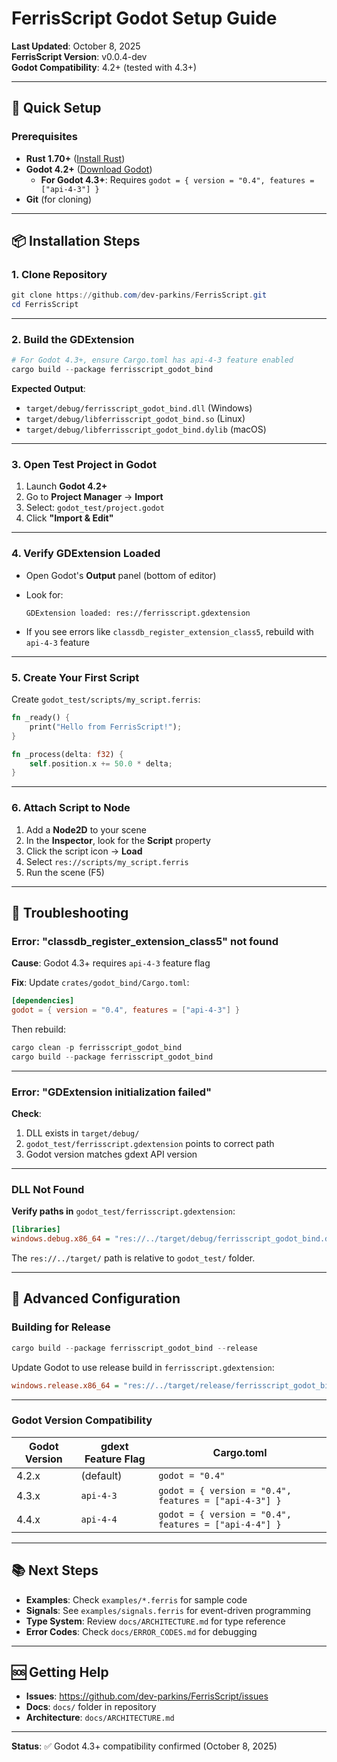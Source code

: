 # FerrisScript Godot Setup Guide

**Last Updated**: October 8, 2025  
**FerrisScript Version**: v0.0.4-dev  
**Godot Compatibility**: 4.2+ (tested with 4.3+)

---

## 🎯 Quick Setup

### Prerequisites

- **Rust 1.70+** ([Install Rust](https://www.rust-lang.org/tools/install))
- **Godot 4.2+** ([Download Godot](https://godotengine.org/download))
  - **For Godot 4.3+**: Requires `godot = { version = "0.4", features = ["api-4-3"] }`
- **Git** (for cloning)

---

## 📦 Installation Steps

### 1. Clone Repository

```powershell
git clone https://github.com/dev-parkins/FerrisScript.git
cd FerrisScript
```

---

### 2. Build the GDExtension

```powershell
# For Godot 4.3+, ensure Cargo.toml has api-4-3 feature enabled
cargo build --package ferrisscript_godot_bind
```

**Expected Output**:

- `target/debug/ferrisscript_godot_bind.dll` (Windows)
- `target/debug/libferrisscript_godot_bind.so` (Linux)
- `target/debug/libferrisscript_godot_bind.dylib` (macOS)

---

### 3. Open Test Project in Godot

1. Launch **Godot 4.2+**
2. Go to **Project Manager** → **Import**
3. Select: `godot_test/project.godot`
4. Click **"Import & Edit"**

---

### 4. Verify GDExtension Loaded

- Open Godot's **Output** panel (bottom of editor)
- Look for:

  ```
  GDExtension loaded: res://ferrisscript.gdextension
  ```

- If you see errors like `classdb_register_extension_class5`, rebuild with `api-4-3` feature

---

### 5. Create Your First Script

Create `godot_test/scripts/my_script.ferris`:

```rust
fn _ready() {
    print("Hello from FerrisScript!");
}

fn _process(delta: f32) {
    self.position.x += 50.0 * delta;
}
```

---

### 6. Attach Script to Node

1. Add a **Node2D** to your scene
2. In the **Inspector**, look for the **Script** property
3. Click the script icon → **Load**
4. Select `res://scripts/my_script.ferris`
5. Run the scene (F5)

---

## 🐛 Troubleshooting

### Error: "classdb_register_extension_class5" not found

**Cause**: Godot 4.3+ requires `api-4-3` feature flag

**Fix**: Update `crates/godot_bind/Cargo.toml`:

```toml
[dependencies]
godot = { version = "0.4", features = ["api-4-3"] }
```

Then rebuild:

```powershell
cargo clean -p ferrisscript_godot_bind
cargo build --package ferrisscript_godot_bind
```

---

### Error: "GDExtension initialization failed"

**Check**:

1. DLL exists in `target/debug/`
2. `godot_test/ferrisscript.gdextension` points to correct path
3. Godot version matches gdext API version

---

### DLL Not Found

**Verify paths in** `godot_test/ferrisscript.gdextension`:

```ini
[libraries]
windows.debug.x86_64 = "res://../target/debug/ferrisscript_godot_bind.dll"
```

The `res://../target/` path is relative to `godot_test/` folder.

---

## 🔧 Advanced Configuration

### Building for Release

```powershell
cargo build --package ferrisscript_godot_bind --release
```

Update Godot to use release build in `ferrisscript.gdextension`:

```ini
windows.release.x86_64 = "res://../target/release/ferrisscript_godot_bind.dll"
```

---

### Godot Version Compatibility

| Godot Version | gdext Feature Flag | Cargo.toml |
|--------------|-------------------|-----------|
| 4.2.x        | (default)         | `godot = "0.4"` |
| 4.3.x        | `api-4-3`         | `godot = { version = "0.4", features = ["api-4-3"] }` |
| 4.4.x        | `api-4-4`         | `godot = { version = "0.4", features = ["api-4-4"] }` |

---

## 📚 Next Steps

- **Examples**: Check `examples/*.ferris` for sample code
- **Signals**: See `examples/signals.ferris` for event-driven programming
- **Type System**: Review `docs/ARCHITECTURE.md` for type reference
- **Error Codes**: Check `docs/ERROR_CODES.md` for debugging

---

## 🆘 Getting Help

- **Issues**: https://github.com/dev-parkins/FerrisScript/issues
- **Docs**: `docs/` folder in repository
- **Architecture**: `docs/ARCHITECTURE.md`

---

**Status**: ✅ Godot 4.3+ compatibility confirmed (October 8, 2025)
